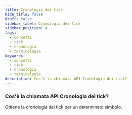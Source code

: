 ```yaml
---
title: Cronologia dei tick
hide_title: false
draft: false
sidebar_label: Cronologia dei tick
sidebar_position: 4
tags:
  - concetti
  - tick
  - cronologia
  - terminologia
keywords:
  - concetti
  - tick
  - cronologia
  - terminologia
description: Cos'è la chiamata API Cronologia dei tick?
---
```


### Cos'è la chiamata API Cronologia dei tick?

Ottiene la cronologia dei tick per un determinato simbolo.
